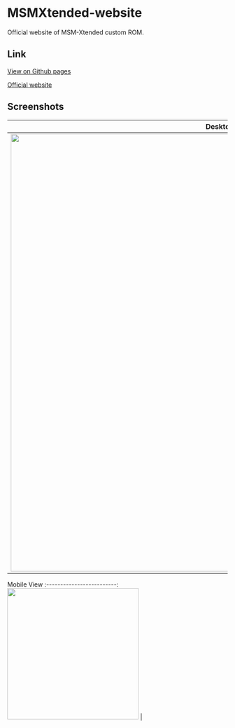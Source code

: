# MSMXtended-website
Official website of MSM-Xtended custom ROM.

<h2>Link</h2>
<p><a href="https://harshv23.cf/MSMXtended-website">View on Github pages</a></p>
<p><a href="https://msmxtended.org/">Official website</a></p>

<h2>Screenshots</h2>
  
  Desktop View             |
:-------------------------:|
<img src="https://telegra.ph/file/0315e797afbf9db4a2de1.jpg" width="1000">  |

Mobile View
:-------------------------:
<img src="https://telegra.ph/file/2cb8a8b986d7945a5b51d.png" width="300">  |

